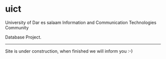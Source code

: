 uict
====
University of Dar es salaam Information and Communication Technologies Community 

Database Project.

-------------------------------------

Site is under construction, when finished we will inform you :-)
